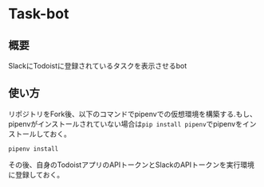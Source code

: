 # Task-bot

## 概要

SlackにTodoistに登録されているタスクを表示させるbot

## 使い方

リポジトリをFork後、以下のコマンドでpipenvでの仮想環境を構築する.もし、pipenvがインストールされていない場合は`pip install pipenv`でpipenvをインストールしておく。

    pipenv install

その後、自身のTodoistアプリのAPIトークンとSlackのAPIトークンを実行環境に登録しておく。
